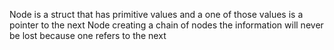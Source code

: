 Node is a struct that has primitive values and a one of those values is a pointer to the next Node creating a chain of nodes the information will never be lost because one refers to the next 

